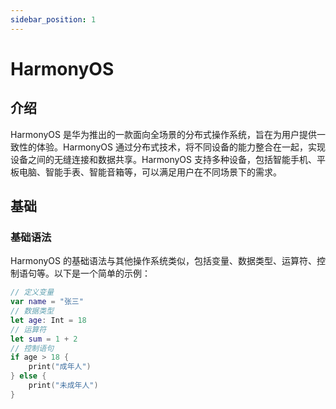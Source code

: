 ```yaml
---
sidebar_position: 1
---
```


# HarmonyOS

## 介绍

HarmonyOS 是华为推出的一款面向全场景的分布式操作系统，旨在为用户提供一致性的体验。HarmonyOS 通过分布式技术，将不同设备的能力整合在一起，实现设备之间的无缝连接和数据共享。HarmonyOS 支持多种设备，包括智能手机、平板电脑、智能手表、智能音箱等，可以满足用户在不同场景下的需求。

## 基础

### 基础语法

HarmonyOS 的基础语法与其他操作系统类似，包括变量、数据类型、运算符、控制语句等。以下是一个简单的示例：

```swift
// 定义变量
var name = "张三"
// 数据类型
let age: Int = 18
// 运算符
let sum = 1 + 2
// 控制语句
if age > 18 {
    print("成年人")
} else {
    print("未成年人")
}
```
